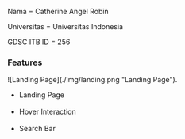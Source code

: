 <p>Nama = Catherine Angel Robin</p>
<p>Universitas = Universitas Indonesia</p>
<p>GDSC ITB ID = 256</p>

<h3>Features</h3>
![Landing Page](./img/landing.png "Landing Page").
<ul>
  <li>Landing Page
    <img scr="./img/landing.png" width="400">
  </li>
  <li> Hover Interaction
    <img scr="./img/hover.png" width="400">
  </li>
  <li> Search Bar
    <img scr="./img/search.png" width="400" >
  </li>
</ul>
